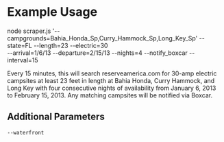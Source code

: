 Example Usage
=============

  node scraper.js '--campgrounds=Bahia_Honda_Sp,Curry_Hammock_Sp,Long_Key_Sp' --state=FL --length=23 --electric=30  
  --arrival=1/6/13 --departure=2/15/13 --nights=4 --notify_boxcar --interval=15

Every 15 minutes, this will search reserveamerica.com for 30-amp electric campsites at least 23 feet in length at Bahia Honda, Curry Hammock, and Long Key with four consecutive nights of availability from January 6, 2013 to February 15, 2013. Any matching campsites will be notified via Boxcar.

Additional Parameters
---------------------
`--waterfront`